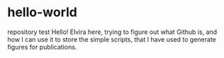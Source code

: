 # hello-world
repository test
Hello!
Elvira here, trying to figure out what Github is,
and how I can use it to store the simple scripts,
that I have used to generate figures for publications.
